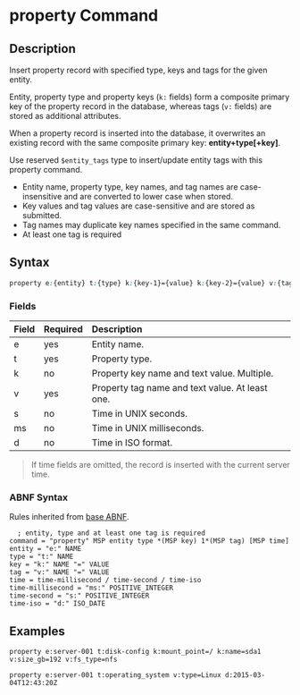 # property Command

## Description

Insert property record with specified type, keys and tags for the given entity.

Entity, property type and property keys (`k:` fields) form a composite primary key of the property record in the database, whereas tags (`v:` fields) are stored as additional attributes.

When a property record is inserted into the database, it overwrites an existing record with the same composite primary key: **entity+type[+key]**.

Use reserved `$entity_tags` type to insert/update entity tags with this property command.

* Entity name, property type, key names, and tag names are case-insensitive and are converted to lower case when stored. 
* Key values and tag values are case-sensitive and are stored as submitted.
* Tag names may duplicate key names specified in the same command.
* At least one tag is required

## Syntax

```css
property e:{entity} t:{type} k:{key-1}={value} k:{key-2}={value} v:{tag-1}={text} v:{tag-2}={text} s:{seconds}
```

### Fields

| **Field** | **Required** | **Description** |
|:---|:---|:---|
| e         | yes          | Entity name. |
| t         | yes           | Property type. |
| k         | no           | Property key name and text value. Multiple. |
| v         | yes           | Property tag name and text value. At least one. |
| s         | no           | Time in UNIX seconds. | 
| ms        | no           | Time in UNIX milliseconds. | 
| d         | no           | Time in ISO format. | 

> If time fields are omitted, the record is inserted with the current server time.

### ABNF Syntax

Rules inherited from [base ABNF](base-abnf.md).

```properties
  ; entity, type and at least one tag is required
command = "property" MSP entity type *(MSP key) 1*(MSP tag) [MSP time]
entity = "e:" NAME
type = "t:" NAME
key = "k:" NAME "=" VALUE  
tag = "v:" NAME "=" VALUE
time = time-millisecond / time-second / time-iso
time-millisecond = "ms:" POSITIVE_INTEGER
time-second = "s:" POSITIVE_INTEGER
time-iso = "d:" ISO_DATE
```

## Examples

```ls
property e:server-001 t:disk-config k:mount_point=/ k:name=sda1 v:size_gb=192 v:fs_type=nfs
```

```ls
property e:server-001 t:operating_system v:type=Linux d:2015-03-04T12:43:20Z
```
